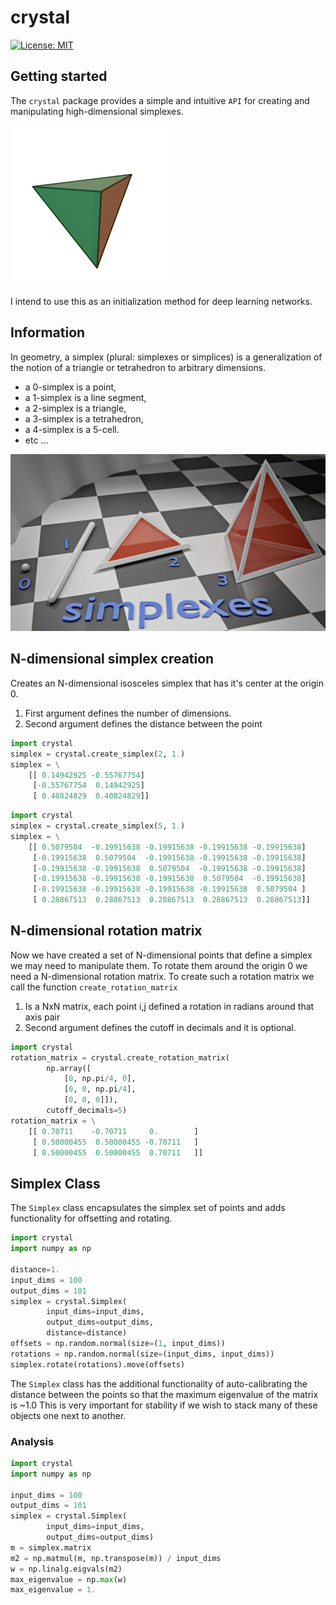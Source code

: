 # crystal
[![License: MIT](https://img.shields.io/badge/License-MIT-yellow.svg)](https://opensource.org/licenses/MIT)

## Getting started 

The ``crystal`` package provides a simple and intuitive ``API`` 
for creating and manipulating high-dimensional simplexes.

![tetrahedron](images/tetrahedron.gif)

I intend to use this as an initialization method for deep learning networks.

## Information
In geometry, a simplex (plural: simplexes or simplices) 
is a generalization of the notion of a triangle or tetrahedron to arbitrary dimensions.

* a 0-simplex is a point,
* a 1-simplex is a line segment,
* a 2-simplex is a triangle,
* a 3-simplex is a tetrahedron,
* a 4-simplex is a 5-cell.
* etc ...  

![simplexes in multiple dimensions](images/simplexes.jpg)

## N-dimensional simplex creation
Creates an N-dimensional isosceles simplex that has it's center at the origin 0.

1. First argument defines the number of dimensions.
2. Second argument defines the distance between the point 

```python
import crystal
simplex = crystal.create_simplex(2, 1.)
simplex = \
    [[ 0.14942925 -0.55767754]
     [-0.55767754  0.14942925]
     [ 0.40824829  0.40824829]]

```

```python
import crystal
simplex = crystal.create_simplex(5, 1.)
simplex = \
    [[ 0.5079504  -0.19915638 -0.19915638 -0.19915638 -0.19915638]
     [-0.19915638  0.5079504  -0.19915638 -0.19915638 -0.19915638]
     [-0.19915638 -0.19915638  0.5079504  -0.19915638 -0.19915638]
     [-0.19915638 -0.19915638 -0.19915638  0.5079504  -0.19915638]
     [-0.19915638 -0.19915638 -0.19915638 -0.19915638  0.5079504 ]
     [ 0.28867513  0.28867513  0.28867513  0.28867513  0.28867513]]
```

## N-dimensional rotation matrix
Now we have created a set of N-dimensional points that define a simplex we may
need to manipulate them. 
To rotate them around the origin 0 we need a N-dimensional rotation matrix.
To create such a rotation matrix we call the function ```create_rotation_matrix```

1. Is a NxN matrix, each point i,j defined a rotation in radians around that axis pair
2. Second argument defines the cutoff in decimals and it is optional.

```python
import crystal
rotation_matrix = crystal.create_rotation_matrix(
        np.array([
            [0, np.pi/4, 0],
            [0, 0, np.pi/4],
            [0, 0, 0]]),
        cutoff_decimals=5)
rotation_matrix = \
    [[ 0.70711    -0.70711     0.        ]
     [ 0.50000455  0.50000455 -0.70711   ]
     [ 0.50000455  0.50000455  0.70711   ]]
```

## Simplex Class

The ``Simplex`` class encapsulates the simplex set of points and adds functionality
for offsetting and rotating. 

```python
import crystal
import numpy as np

distance=1.
input_dims = 100
output_dims = 101
simplex = crystal.Simplex(
        input_dims=input_dims,
        output_dims=output_dims,
        distance=distance)
offsets = np.random.normal(size=(1, input_dims))
rotations = np.random.normal(size=(input_dims, input_dims))
simplex.rotate(rotations).move(offsets)
```

The ```Simplex``` class has the additional functionality of auto-calibrating
the distance between the points so that the maximum eigenvalue of the matrix is ~1.0
This is very important for stability if we wish 
to stack many of these objects one next to another.

### Analysis

```python
import crystal
import numpy as np

input_dims = 100
output_dims = 101
simplex = crystal.Simplex(
        input_dims=input_dims,
        output_dims=output_dims)
m = simplex.matrix
m2 = np.matmul(m, np.transpose(m)) / input_dims
w = np.linalg.eigvals(m2)
max_eigenvalue = np.max(w)
max_eigenvalue = 1.
```